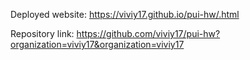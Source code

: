 Deployed website: https://viviy17.github.io/pui-hw/.html


Repository link: https://github.com/viviy17/pui-hw?organization=viviy17&organization=viviy17
